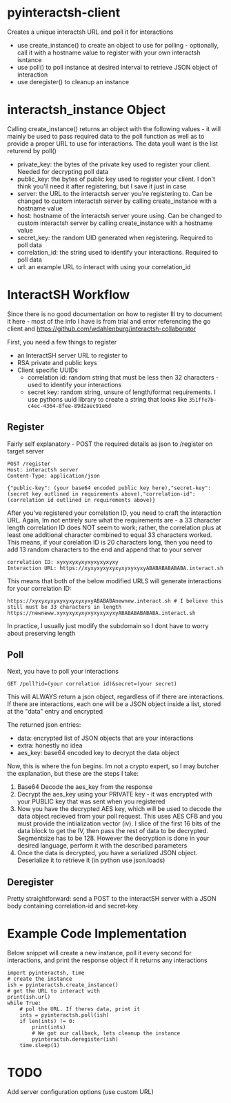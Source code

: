 # pyinteractsh-client

Creates a unique interactsh URL and poll it for interactions

- use create_instance() to create an object to use for polling - optionally, call it with a hostname value to register with your own interactsh isntance
- use poll() to poll instance at desired interval to retrieve JSON object of interaction
- use deregister() to cleanup an instance

# interactsh_instance Object
Calling create_instance() returns an object with the following values - it will mainly be used to pass required data to the poll function as well as to provide a proper URL to use for interactions. The data youll want is the list returend by poll()

 - private_key: the bytes of the private key used to register your client. Needed for decrypting poll data
 - public_key: the bytes of public key used to register your client. I don't think you'll need it after registering, but I save it just in case
 - server: the URL to the interactsh server you're registering to. Can be changed to custom interactsh server by calling create_instance with a hostname value
 - host: hostname of the interactsh server youre using. Can be changed to custom interactsh server by calling create_instance with a hostname value
 - secret_key: the random UID generated when registering. Required to poll data
 - correlation_id: the string used to identify your interactions. Required to poll data
 - url: an example URL to interact with using your correlation_id

# InteractSH Workflow
Since there is no good documentation on how to register Ill try to document it here - most of the info I have is from trial and error referencing the go client and https://github.com/wdahlenburg/interactsh-collaborator

First, you need a few things to register
  - an InteractSH server URL to register to
  - RSA private and public keys
  - Client specific UUIDs
    - correlation id: random string that must be less then 32 characters - used to identify your interactions  
    - secret key: random string, unsure of length/format requirements. I use pythons uuid library to create a string that looks like ```351ffe7b-c4ec-4364-8fee-89d2aec91e6d```

## Register
Fairly self explanatory - POST the required details as json to /register on target server
```
POST /register
Host: interactsh server
Content-Type: application/json

{"public-key": (your base64 encoded public key here),"secret-key":(secret key outlined in requirements above),"correlation-id": (correlation id outlined in requirements above)}
```
After you've registered your correlation ID, you need to craft the interaction URL. Again, Im not entirely sure what the requirements are - a 33 character length correlation ID does NOT seem to work; rather, the correlation plus at least one additional character combined to equal 33 characters worked. This means, if your corelation ID is 20 characters long, then you need to add 13 random characters to the end and append that to your server
```
correlation ID: xyxyxyxyxyxyxyxyxyxy
Interaction URL: https://xyxyxyxyxyxyxyxyxyxyABABABABABABA.interact.sh
```
This means that both of the below modified URLS will generate interactions for your correlation ID:
```
https://xyxyxyxyxyxyxyxyxyxyABABABAnewnew.interact.sh # I believe this still must be 33 characters in length
https://newneww.xyxyxyxyxyxyxyxyxyxyABABABABABABA.interact.sh
```
In practice, I usually just modify the subdomain so I dont have to worry about preserving length
## Poll
Next, you have to poll your interactions
```
GET /poll?id=(your correlation id)&secret=(your secret)
```
This will ALWAYS return a json object, regardless of if there are interactions. If there are interactions, each one will be a JSON object inside a list, stored at the "data" entry and encrypted

The returned json entries:
 - data: encrypted list of JSON objects that are your interactions 
 - extra: honestly no idea
 - aes_key: base64 encoded key to decrypt the data object  

Now, this is where the fun begins. Im not a crypto expert, so I may butcher the explanation, but these are the steps I take:

1) Base64 Decode the aes_key from the response
2) Decrypt the aes_key using your PRIVATE key - it was encrypted with your PUBLIC key that was sent when you registered
3) Now you have the decrypted AES key, which will be used to decode the data object recieved from your poll request. This uses AES CFB and you must provide the intiialization vector (iv). I slice of the first 16 bits of the data block to get the IV, then pass the rest of data to be decrypted. Segmentsize has to be 128. However the decryption is done in your desired language, perform it with the described parameters
4) Once the data is decrypted, you have a serialized JSON object. Deserialize it to retrieve it (in python use json.loads)

## Deregister
Pretty straightforward: send a POST to the interactSH server with a JSON body containing correlation-id and secret-key

# Example Code Implementation
Below snippet will create a new instance, poll it every second for interactions, and print the response object if it returns any interactions

```
import pyinteractsh, time
# create the instance
ish = pyinteractsh.create_instance()
# get the URL to interact with
print(ish.url)
while True:
    # pol the URL. If theres data, print it
    ints = pyinteractsh.poll(ish)
    if len(ints) != 0:
        print(ints)
        # We got our callback, lets cleanup the instance
        pyinteractsh.deregister(ish)
    time.sleep(1)
```

# TODO
Add server configuration options (use custom URL)
